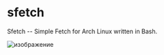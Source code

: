 # sfetch
Sfetch -- Simple Fetch for Arch Linux written in Bash.

![изображение](https://github.com/KomyDaTb/sfetch/assets/88552857/c88b7f56-bee2-4398-b863-b8de8c6ef360)

